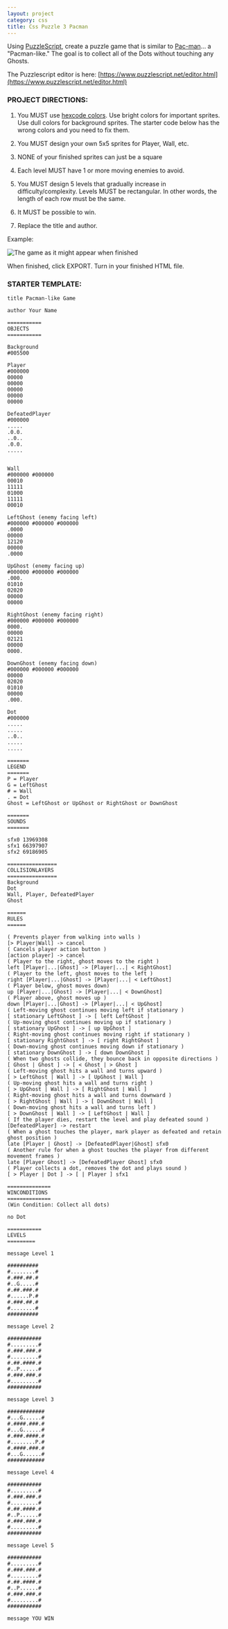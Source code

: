 ```yaml
---
layout: project
category: css
title: Css Puzzle 3 Pacman
---
```


Using [PuzzleScript](https://www.puzzlescript.net/editor.html), create a puzzle game that is similar to [Pac-man](https://en.wikipedia.org/wiki/Pac-Man)... a "Pacman-like." The goal is to collect all of the Dots without touching any Ghosts.

The Puzzlescript editor is here: [https://www.puzzlescript.net/editor.html](https://www.puzzlescript.net/editor.html)

### PROJECT DIRECTIONS:

1. You MUST use [hexcode colors](https://en.wikipedia.org/wiki/Web_colors#HTML_color_names). Use bright colors for important sprites. Use dull colors for background sprites. The starter code below has the wrong colors and you need to fix them.

1. You MUST design your own 5x5 sprites for Player, Wall, etc. 
1. NONE of your finished sprites can just be a square

1. Each level MUST have 1 or more moving enemies to avoid.
1. You MUST design 5 levels that gradually increase in difficulty/complexity. Levels MUST be rectangular. In other words, the length of each row must be the same.
1. It MUST be possible to win.

1. Replace the title and author.

Example:

![The game as it might appear when finished](/gdad\css\CssPuzzle3Pacman\PacmanExample1.png)


When finished, click EXPORT. Turn in your finished HTML file.

### STARTER TEMPLATE:
```
title Pacman-like Game

author Your Name

===========
OBJECTS
===========

Background
#005500

Player
#000000
00000
00000
00000
00000
00000

DefeatedPlayer
#000000
.....
.0.0.
..0..
.0.0.
.....


Wall
#000000 #000000
00010
11111
01000
11111
00010

LeftGhost (enemy facing left)
#000000 #000000 #000000
.0000
00000
12120
00000
.0000

UpGhost (enemy facing up)
#000000 #000000 #000000
.000.
01010
02020
00000
00000

RightGhost (enemy facing right)
#000000 #000000 #000000
0000.
00000
02121
00000
0000.

DownGhost (enemy facing down)
#000000 #000000 #000000
00000
02020
01010
00000
.000.

Dot
#000000
.....
.....
..0..
.....
.....

=======
LEGEND
=======
P = Player
G = LeftGhost
# = Wall
. = Dot
Ghost = LeftGhost or UpGhost or RightGhost or DownGhost

=======
SOUNDS
=======

sfx0 13969308
sfx1 66397907
sfx2 69186905

================
COLLISIONLAYERS
================
Background
Dot
Wall, Player, DefeatedPlayer
Ghost

======
RULES
======

( Prevents player from walking into walls )
[> Player|Wall] -> cancel
( Cancels player action button )
[action player] -> cancel
( Player to the right, ghost moves to the right )
left [Player|...|Ghost] -> [Player|...| < RightGhost]
( Player to the left, ghost moves to the left )
right [Player|...|Ghost] -> [Player|...| < LeftGhost]
( Player below, ghost moves down)
up [Player|...|Ghost] -> [Player|...| < DownGhost]
( Player above, ghost moves up )
down [Player|...|Ghost] -> [Player|...| < UpGhost]
( Left-moving ghost continues moving left if stationary )
[ stationary LeftGhost ] -> [ left LeftGhost ]
( Up-moving ghost continues moving up if stationary )
[ stationary UpGhost ] -> [ up UpGhost ]
( Right-moving ghost continues moving right if stationary )
[ stationary RightGhost ] -> [ right RightGhost ]
( Down-moving ghost continues moving down if stationary )
[ stationary DownGhost ] -> [ down DownGhost ]
( When two ghosts collide, they bounce back in opposite directions )
[ Ghost | Ghost ] -> [ < Ghost | > Ghost ]
( Left-moving ghost hits a wall and turns upward )
[ > LeftGhost | Wall ] -> [ UpGhost | Wall ]
( Up-moving ghost hits a wall and turns right )
[ > UpGhost | Wall ] -> [ RightGhost | Wall ]
( Right-moving ghost hits a wall and turns downward )
[ > RightGhost | Wall ] -> [ DownGhost | Wall ]
( Down-moving ghost hits a wall and turns left )
[ > DownGhost | Wall ] -> [ LeftGhost | Wall ]
( If the player dies, restart the level and play defeated sound )
[DefeatedPlayer] -> restart 
( When a ghost touches the player, mark player as defeated and retain ghost position )
late [Player | Ghost] -> [DefeatedPlayer|Ghost] sfx0
( Another rule for when a ghost touches the player from different movement frames )
late [Player Ghost] -> [DefeatedPlayer Ghost] sfx0
( Player collects a dot, removes the dot and plays sound )
[ > Player | Dot ] -> [ | Player ] sfx1

==============
WINCONDITIONS
==============
(Win Condition: Collect all dots)

no Dot 
    
===========
LEVELS
=========

message Level 1

##########
#........#
#.###.##.#
#..G.....#
#.##.###.#
#......P.#
#.###.##.#
#........#
##########

message Level 2

###########
#.........#
#.###.###.#
#.........#
#.##.####.#
#..P......#
#.###.###.#
#.........#
###########

message Level 3

############
#...G......#
#.####.###.#
#...G......#
#.###.####.#
#........P.#
#.####.###.#
#...G......#
############

message Level 4

###########
#.........#
#.###.###.#
#.........#
#.##.####.#
#..P......#
#.###.###.#
#.........#
###########

message Level 5

###########
#.........#
#.###.###.#
#.........#
#.##.####.#
#..P......#
#.###.###.#
#.........#
###########

message YOU WIN
```